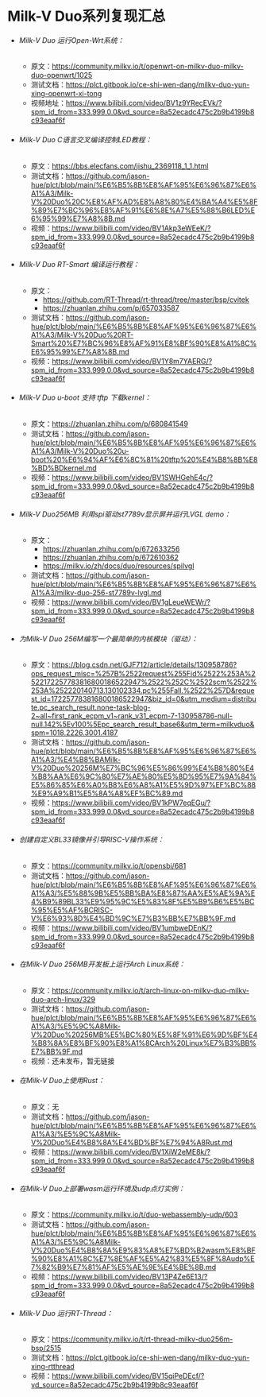 # Milk-V Duo系列复现汇总

- ###### Milk-V Duo 运行Open-Wrt系统：

  - 原文：https://community.milkv.io/t/openwrt-on-milkv-duo-milkv-duo-openwrt/1025
  - 测试文档：https://plct.gitbook.io/ce-shi-wen-dang/milkv-duo-yun-xing-openwrt-xi-tong
  - 视频地址：https://www.bilibili.com/video/BV1z9YRecEVk/?spm_id_from=333.999.0.0&vd_source=8a52ecadc475c2b9b4199b8c93eaaf6f

- ###### Milk-V Duo C语言交叉编译控制LED教程：

  - 原文：https://bbs.elecfans.com/jishu_2369118_1_1.html
  - 测试文档：https://github.com/jason-hue/plct/blob/main/%E6%B5%8B%E8%AF%95%E6%96%87%E6%A1%A3/Milk-V%20Duo%20C%E8%AF%AD%E8%A8%80%E4%BA%A4%E5%8F%89%E7%BC%96%E8%AF%91%E6%8E%A7%E5%88%B6LED%E6%95%99%E7%A8%8B.md
  - 视频：https://www.bilibili.com/video/BV1Akp3eWEeK/?spm_id_from=333.999.0.0&vd_source=8a52ecadc475c2b9b4199b8c93eaaf6f

- ###### Milk-V Duo RT-Smart 编译运行教程：

  - 原文：
    - https://github.com/RT-Thread/rt-thread/tree/master/bsp/cvitek
    - https://zhuanlan.zhihu.com/p/657033587
  - 测试文档：https://github.com/jason-hue/plct/blob/main/%E6%B5%8B%E8%AF%95%E6%96%87%E6%A1%A3/Milk-V%20Duo%20RT-Smart%20%E7%BC%96%E8%AF%91%E8%BF%90%E8%A1%8C%E6%95%99%E7%A8%8B.md
  - 视频：https://www.bilibili.com/video/BV1Y8m7YAERG/?spm_id_from=333.999.0.0&vd_source=8a52ecadc475c2b9b4199b8c93eaaf6f

- ###### Milk-V Duo u-boot 支持 tftp 下载kernel：

  - 原文：https://zhuanlan.zhihu.com/p/680841549
  - 测试文档：https://github.com/jason-hue/plct/blob/main/%E6%B5%8B%E8%AF%95%E6%96%87%E6%A1%A3/Milk-V%20Duo%20u-boot%20%E6%94%AF%E6%8C%81%20tftp%20%E4%B8%8B%E8%BD%BDkernel.md
  - 视频：https://www.bilibili.com/video/BV1SWHGehE4c/?spm_id_from=333.999.0.0&vd_source=8a52ecadc475c2b9b4199b8c93eaaf6f

- ###### Milk-V Duo256MB 利用spi驱动st7789v显示屏并运行LVGL demo：

  - 原文：
    - https://zhuanlan.zhihu.com/p/672633256
    - https://zhuanlan.zhihu.com/p/672610362
    - https://milkv.io/zh/docs/duo/resources/spilvgl
  - 测试文档：https://github.com/jason-hue/plct/blob/main/%E6%B5%8B%E8%AF%95%E6%96%87%E6%A1%A3/milkv-duo-256-st7789v-lvgl.md
  - 视频：https://www.bilibili.com/video/BV1gLeueWEWr/?spm_id_from=333.999.0.0&vd_source=8a52ecadc475c2b9b4199b8c93eaaf6f

- ###### 为Milk-V Duo 256M编写一个最简单的内核模块（驱动）：

  - 原文：https://blog.csdn.net/GJF712/article/details/130958786?ops_request_misc=%257B%2522request%255Fid%2522%253A%2522172257783816800186522947%2522%252C%2522scm%2522%253A%252220140713.130102334.pc%255Fall.%2522%257D&request_id=172257783816800186522947&biz_id=0&utm_medium=distribute.pc_search_result.none-task-blog-2~all~first_rank_ecpm_v1~rank_v31_ecpm-7-130958786-null-null.142%5Ev100%5Epc_search_result_base6&utm_term=milkvduo&spm=1018.2226.3001.4187
  - 测试文档：https://github.com/jason-hue/plct/blob/main/%E6%B5%8B%E8%AF%95%E6%96%87%E6%A1%A3/%E4%B8%BAMilk-V%20Duo%20256M%E7%BC%96%E5%86%99%E4%B8%80%E4%B8%AA%E6%9C%80%E7%AE%80%E5%8D%95%E7%9A%84%E5%86%85%E6%A0%B8%E6%A8%A1%E5%9D%97%EF%BC%88%E9%A9%B1%E5%8A%A8%EF%BC%89.md
  - 视频：https://www.bilibili.com/video/BV1kPW7eqEGu/?spm_id_from=333.999.0.0&vd_source=8a52ecadc475c2b9b4199b8c93eaaf6f

- ###### 创建自定义BL33镜像并引导RISC-V操作系统：

  - 原文：https://community.milkv.io/t/opensbi/681
  - 测试文档：https://github.com/jason-hue/plct/blob/main/%E6%B5%8B%E8%AF%95%E6%96%87%E6%A1%A3/%E5%88%9B%E5%BB%BA%E8%87%AA%E5%AE%9A%E4%B9%89BL33%E9%95%9C%E5%83%8F%E5%B9%B6%E5%BC%95%E5%AF%BCRISC-V%E6%93%8D%E4%BD%9C%E7%B3%BB%E7%BB%9F.md
  - 视频：https://www.bilibili.com/video/BV1umbweDEnK/?spm_id_from=333.999.0.0&vd_source=8a52ecadc475c2b9b4199b8c93eaaf6f

- ###### 在Milk-V Duo 256MB开发板上运行Arch Linux系统：

  - 原文：https://community.milkv.io/t/arch-linux-on-milkv-duo-milkv-duo-arch-linux/329
  - 测试文档：https://github.com/jason-hue/plct/blob/main/%E6%B5%8B%E8%AF%95%E6%96%87%E6%A1%A3/%E5%9C%A8Milk-V%20Duo%20256MB%E5%BC%80%E5%8F%91%E6%9D%BF%E4%B8%8A%E8%BF%90%E8%A1%8CArch%20Linux%E7%B3%BB%E7%BB%9F.md
  - 视频：还未发布，暂无链接

- ###### 在Milk-V Duo上使用Rust：

  - 原文：无
  - 测试文档：https://github.com/jason-hue/plct/blob/main/%E6%B5%8B%E8%AF%95%E6%96%87%E6%A1%A3/%E5%9C%A8Milk-V%20Duo%E4%B8%8A%E4%BD%BF%E7%94%A8Rust.md
  - 视频：https://www.bilibili.com/video/BV1XiW2eME8k/?spm_id_from=333.999.0.0&vd_source=8a52ecadc475c2b9b4199b8c93eaaf6f

- ###### 在Milk-V Duo上部署wasm运行环境及udp点灯实例：

  - 原文：https://community.milkv.io/t/duo-webassembly-udp/603
  - 测试文档：https://github.com/jason-hue/plct/blob/main/%E6%B5%8B%E8%AF%95%E6%96%87%E6%A1%A3/%E5%9C%A8Milk-V%20Duo%E4%B8%8A%E9%83%A8%E7%BD%B2wasm%E8%BF%90%E8%A1%8C%E7%8E%AF%E5%A2%83%E5%8F%8Audp%E7%82%B9%E7%81%AF%E5%AE%9E%E4%BE%8B.md
  - 视频：https://www.bilibili.com/video/BV13P4Ze6E13/?spm_id_from=333.999.0.0&vd_source=8a52ecadc475c2b9b4199b8c93eaaf6f

- ###### Milk-V Duo 运行RT-Thread：

  - 原文：https://community.milkv.io/t/rt-thread-milkv-duo256m-bsp/2515
  - 测试文档：https://plct.gitbook.io/ce-shi-wen-dang/milkv-duo-yun-xing-rtthread
  - 视频：https://www.bilibili.com/video/BV15qiPeDEcf/?vd_source=8a52ecadc475c2b9b4199b8c93eaaf6f